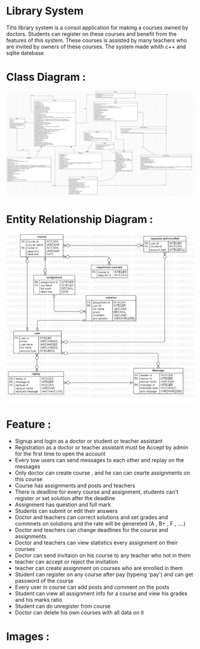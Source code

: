 # Library System 

Tihs library system is a consol application for making a courses owned by doctors.
Students can register on these courses and benefit from the features of this system.
These courses is assisted by many teachers who are invited by owners of these courses.
The system made whith c++ and sqlite datebase

# Class Diagram :

![example 1](https://github.com/abdulkareeme/Library-System/blob/main/LibrarySystemProject/Diagrams/Library%20system%20diagram.jpg)

# Entity Relationship Diagram : 

![example 1](https://github.com/abdulkareeme/Library-System/blob/main/LibrarySystemProject/Diagrams/Library%20System%20ER.jpg)

# Feature :

- Signup and login as a doctor or student or teacher assistant
- Registration as a doctor or teacher assistant must be Accept by admin for the first time to open the account
- Every tow users can send messages to each other and replay on the messages
- Only doctor can create course , and he can can cearte assignments on this course
- Course has assignments and posts and teachers
- There is deadline for every course and assignment, students can't register or set solution after the deadline
- Assignment has question and full mark 
- Students can submit or edit their answers 
- Doctor and teachers can correct solutions and set grades and commnets on solutions and the rate will be genereted (A , B+ , F , ....)
- Doctor and teachers can change deadlines for the course and assignments 
- Doctor and teachers can view statistics every assignment on their courses
- Doctor can send invitaion on his course to any teacher who not in them
- teacher can accept or reject the invitation
- teacher can create assignment on courses who are enrolled in them
- Student can register on any course after pay (typeing 'pay') and can get password of the course 
- Every user in course can add posts and comment on the posts 
- Student can view all assignment info for a course and view his grades and his marks ratio
- Student can do unregister from course 
- Doctor can delete his own courses with all data on it

# Images :



